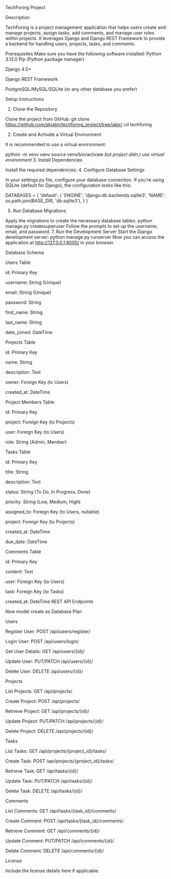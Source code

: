 TechForing Project

Description

TechForing is a project management application that helps users create and manage projects, assign tasks, add comments, and manage user roles within projects. It leverages Django and Django REST Framework to provide a backend for handling users, projects, tasks, and comments.

Prerequisites
Make sure you have the following software installed:
Python 3.13.0
Pip (Python package manager)

Django 4.0+

Django REST Framework

PostgreSQL/MySQL/SQLite (or any other database you prefer)

Setup Instructions

1. Clone the Repository

Clone the project from GitHub:
git clone https://github.com/akjabir/techforing_project/tree/jabir/
cd techforing

2. Create and Activate a Virtual Environment

It is recommended to use a virtual environment:

python -m venv venv
source venv/bin/activate 
*but project didn,t use virtual environment*
3. Install Dependencies

Install the required dependencies:
4. Configure Database Settings

In your settings.py file, configure your database connection. If you're using SQLite (default for Django), the configuration looks like this:

DATABASES = {
    'default': {
        'ENGINE': 'django.db.backends.sqlite3',
        'NAME': os.path.join(BASE_DIR, 'db.sqlite3'),
    }
}

5. Run Database Migrations

Apply the migrations to create the necessary database tables:
python manage.py createsuperuser
Follow the prompts to set up the username, email, and password.
7. Run the Development Server
Start the Django development server:
python manage.py runserver
Now you can access the application at http://127.0.0.1:8000/ in your browser.

Database Schema

Users Table

id: Primary Key

username: String (Unique)

email: String (Unique)

password: String

first_name: String

last_name: String

date_joined: DateTime

Projects Table

id: Primary Key

name: String

description: Text

owner: Foreign Key (to Users)

created_at: DateTime

Project Members Table

id: Primary Key

project: Foreign Key (to Projects)

user: Foreign Key (to Users)

role: String (Admin, Member)

Tasks Table

id: Primary Key

title: String

description: Text

status: String (To Do, In Progress, Done)

priority: String (Low, Medium, High)

assigned_to: Foreign Key (to Users, nullable)

project: Foreign Key (to Projects)

created_at: DateTime

due_date: DateTime

Comments Table

id: Primary Key

content: Text

user: Foreign Key (to Users)

task: Foreign Key (to Tasks)

created_at: DateTime
REST API Endpoints

Now model create as Database Plan

Users

Register User: POST /api/users/register/

Login User: POST /api/users/login/

Get User Details: GET /api/users/{id}/

Update User: PUT/PATCH /api/users/{id}/

Delete User: DELETE /api/users/{id}/

Projects

List Projects: GET /api/projects/

Create Project: POST /api/projects/

Retrieve Project: GET /api/projects/{id}/

Update Project: PUT/PATCH /api/projects/{id}/

Delete Project: DELETE /api/projects/{id}/

Tasks

List Tasks: GET /api/projects/{project_id}/tasks/

Create Task: POST /api/projects/{project_id}/tasks/

Retrieve Task: GET /api/tasks/{id}/

Update Task: PUT/PATCH /api/tasks/{id}/

Delete Task: DELETE /api/tasks/{id}/

Comments

List Comments: GET /api/tasks/{task_id}/comments/

Create Comment: POST /api/tasks/{task_id}/comments/

Retrieve Comment: GET /api/comments/{id}/

Update Comment: PUT/PATCH /api/comments/{id}/

Delete Comment: DELETE /api/comments/{id}/

License

Include the license details here if applicable.


